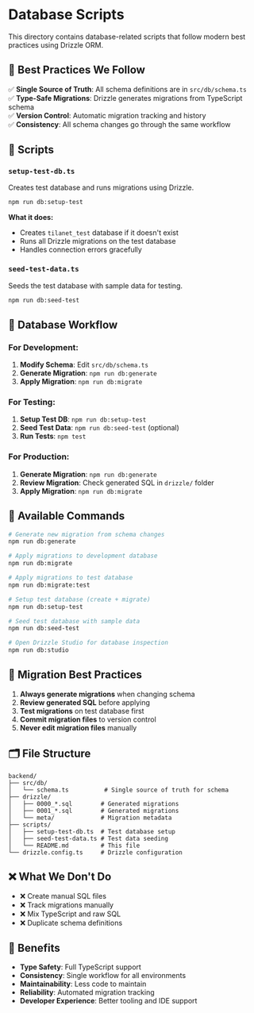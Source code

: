 # Database Scripts

This directory contains database-related scripts that follow modern best practices using Drizzle ORM.

## 🎯 **Best Practices We Follow**

✅ **Single Source of Truth**: All schema definitions are in `src/db/schema.ts`  
✅ **Type-Safe Migrations**: Drizzle generates migrations from TypeScript schema  
✅ **Version Control**: Automatic migration tracking and history  
✅ **Consistency**: All schema changes go through the same workflow  

## 📁 **Scripts**

### `setup-test-db.ts`
Creates test database and runs migrations using Drizzle.

```bash
npm run db:setup-test
```

**What it does:**
- Creates `tilanet_test` database if it doesn't exist
- Runs all Drizzle migrations on the test database
- Handles connection errors gracefully

### `seed-test-data.ts`
Seeds the test database with sample data for testing.

```bash
npm run db:seed-test
```

## 🚀 **Database Workflow**

### **For Development:**
1. **Modify Schema**: Edit `src/db/schema.ts`
2. **Generate Migration**: `npm run db:generate`
3. **Apply Migration**: `npm run db:migrate`

### **For Testing:**
1. **Setup Test DB**: `npm run db:setup-test`
2. **Seed Test Data**: `npm run db:seed-test` (optional)
3. **Run Tests**: `npm test`

### **For Production:**
1. **Generate Migration**: `npm run db:generate`
2. **Review Migration**: Check generated SQL in `drizzle/` folder
3. **Apply Migration**: `npm run db:migrate`

## 🔧 **Available Commands**

```bash
# Generate new migration from schema changes
npm run db:generate

# Apply migrations to development database
npm run db:migrate

# Apply migrations to test database
npm run db:migrate:test

# Setup test database (create + migrate)
npm run db:setup-test

# Seed test database with sample data
npm run db:seed-test

# Open Drizzle Studio for database inspection
npm run db:studio
```

## 📝 **Migration Best Practices**

1. **Always generate migrations** when changing schema
2. **Review generated SQL** before applying
3. **Test migrations** on test database first
4. **Commit migration files** to version control
5. **Never edit migration files** manually

## 🗂️ **File Structure**

```
backend/
├── src/db/
│   └── schema.ts          # Single source of truth for schema
├── drizzle/
│   ├── 0000_*.sql        # Generated migrations
│   ├── 0001_*.sql        # Generated migrations
│   └── meta/             # Migration metadata
├── scripts/
│   ├── setup-test-db.ts  # Test database setup
│   ├── seed-test-data.ts # Test data seeding
│   └── README.md         # This file
└── drizzle.config.ts     # Drizzle configuration
```

## ❌ **What We Don't Do**

- ❌ Create manual SQL files
- ❌ Track migrations manually
- ❌ Mix TypeScript and raw SQL
- ❌ Duplicate schema definitions

## 🎉 **Benefits**

- **Type Safety**: Full TypeScript support
- **Consistency**: Single workflow for all environments
- **Maintainability**: Less code to maintain
- **Reliability**: Automated migration tracking
- **Developer Experience**: Better tooling and IDE support 